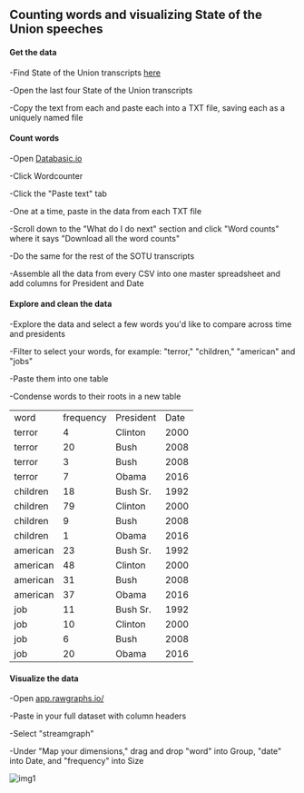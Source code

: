 ## Counting words and visualizing State of the Union speeches

#### Get the data

-Find State of the Union transcripts [here](http://www.presidency.ucsb.edu/sou.php)

-Open the last four State of the Union transcripts

-Copy the text from each and paste each into a TXT file, saving each as a uniquely named file

#### Count words

-Open [Databasic.io](http://databasic.io)

-Click Wordcounter

-Click the "Paste text" tab

-One at a time, paste in the data from each TXT file

-Scroll down to the "What do I do next" section and click "Word counts" where it says "Download all the word counts"

-Do the same for the rest of the SOTU transcripts 

-Assemble all the data from every CSV into one master spreadsheet and add columns for President and Date


#### Explore and clean the data

-Explore the data and select a few words you'd like to compare across time and presidents

-Filter to select your words, for example: "terror," "children," "american" and "jobs" 

-Paste them into one table

-Condense words to their roots in a new table


|          |           |           |      | 
|----------|-----------|-----------|------| 
| word     | frequency | President | Date | 
| terror   | 4         | Clinton   | 2000 | 
| terror   | 20        | Bush      | 2008 | 
| terror   | 3         | Bush      | 2008 | 
| terror   | 7         | Obama     | 2016 | 
| children | 18        | Bush Sr.  | 1992 | 
| children | 79        | Clinton   | 2000 | 
| children | 9         | Bush      | 2008 | 
| children | 1         | Obama     | 2016 | 
| american | 23        | Bush Sr.  | 1992 | 
| american | 48        | Clinton   | 2000 | 
| american | 31        | Bush      | 2008 | 
| american | 37        | Obama     | 2016 | 
| job      | 11        | Bush Sr.  | 1992 | 
| job      | 10        | Clinton   | 2000 | 
| job      | 6         | Bush      | 2008 | 
| job      | 20        | Obama     | 2016 | 


#### Visualize the data 

-Open [app.rawgraphs.io/](http://app.rawgraphs.io/)

-Paste in your full dataset with column headers

-Select "streamgraph"

-Under "Map your dimensions," drag and drop "word" into Group, "date" into Date, and "frequency" into Size


![img1](http://www.storybench.org/wp-content/uploads/2018/02/streamgraph-sotu.png)


